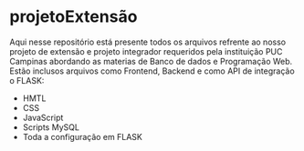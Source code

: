 # projetoExtensão
Aqui nesse repositório está presente todos os arquivos refrente ao nosso projeto de extensão e projeto integrador requeridos pela instituição PUC Campinas abordando as materias de Banco de dados e Programação Web.
Estão inclusos arquivos como Frontend, Backend e como API de integração o FLASK:
- HMTL
- CSS
- JavaScript
- Scripts MySQL
- Toda a configuração em FLASK
